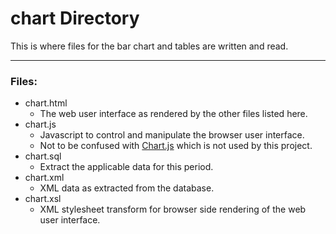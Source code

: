# chart Directory

This is where files for the bar chart and tables are written and read.

---

### Files:

* chart.html
	* The web user interface as rendered by the other files listed here.
* chart.js
	* Javascript to control and manipulate the browser user interface.
	* Not to be confused with [Chart.js](https://www.chartjs.org) which is not used by this project.
* chart.sql
	* Extract the applicable data for this period.
* chart.xml
	* XML data as extracted from the database.
* chart.xsl
	* XML stylesheet transform for browser side rendering of the web user interface.
